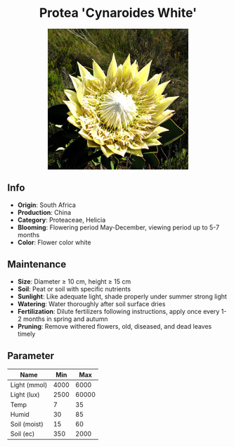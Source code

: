 <h1 align='center'>Protea 'Cynaroides White'</h1>
<p align="center">
    <img 
        align='center'
        width='320'
        src="../images/protea cynaroides white.png" 
        alt='Protea 'Cynaroides White'' />
</p>

## Info

 - **Origin**: South Africa
 - **Production**: China
 - **Category**: Proteaceae, Helicia
 - **Blooming**: Flowering period May-December, viewing period up to 5-7 months
 - **Color**: Flower color white

## Maintenance

 - **Size**: Diameter ≥ 10 cm, height ≥ 15 cm
 - **Soil**: Peat or soil with specific nutrients
 - **Sunlight**: Like adequate light, shade properly under summer strong light
 - **Watering**: Water thoroughly after soil surface dries
 - **Fertilization**: Dilute fertilizers following instructions, apply once every 1-2 months in spring and autumn
 - **Pruning**: Remove withered flowers, old, diseased, and dead leaves timely

## Parameter

| Name         | Min  | Max   |
|--------------|------|-------|
| Light (mmol) | 4000 | 6000  |
| Light (lux)  | 2500 | 60000 |
| Temp         | 7    | 35    |
| Humid        | 30   | 85    |
| Soil (moist) | 15   | 60    |
| Soil (ec)    | 350  | 2000  |
